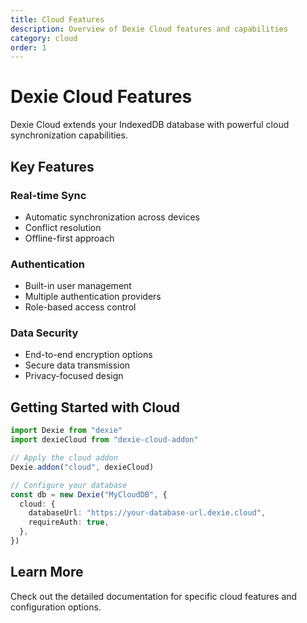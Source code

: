 ```yaml
---
title: Cloud Features
description: Overview of Dexie Cloud features and capabilities
category: cloud
order: 1
---
```


# Dexie Cloud Features

Dexie Cloud extends your IndexedDB database with powerful cloud synchronization capabilities.

## Key Features

### Real-time Sync

- Automatic synchronization across devices
- Conflict resolution
- Offline-first approach

### Authentication

- Built-in user management
- Multiple authentication providers
- Role-based access control

### Data Security

- End-to-end encryption options
- Secure data transmission
- Privacy-focused design

## Getting Started with Cloud

```typescript
import Dexie from "dexie"
import dexieCloud from "dexie-cloud-addon"

// Apply the cloud addon
Dexie.addon("cloud", dexieCloud)

// Configure your database
const db = new Dexie("MyCloudDB", {
  cloud: {
    databaseUrl: "https://your-database-url.dexie.cloud",
    requireAuth: true,
  },
})
```

## Learn More

Check out the detailed documentation for specific cloud features and configuration options.
